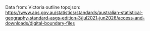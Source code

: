 Data from:
Victoria outline topojson: https://www.abs.gov.au/statistics/standards/australian-statistical-geography-standard-asgs-edition-3/jul2021-jun2026/access-and-downloads/digital-boundary-files
